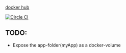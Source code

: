  
[docker hub](https://registry.hub.docker.com/u/linnovate/docker-mean)

[![Circle CI](https://circleci.com/gh/linnovate/docker-mean.svg?style=svg)](https://circleci.com/gh/linnovate/docker-mean)


TODO:
----
- Expose the app-folder(myApp) as a docker-volume
